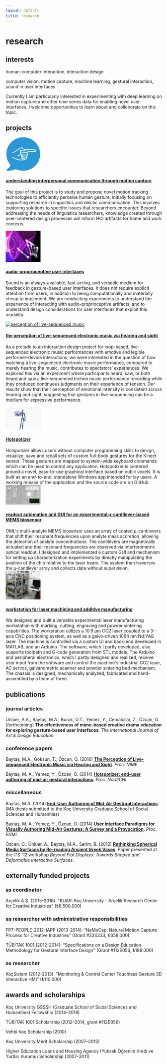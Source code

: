```yaml
---
layout: default
title: research
---
```


# research

## interests

human-computer interaction, interaction design

computer vision, motion capture, machine learning, gestural interaction, sound in user interfaces

Currently I am particularly interested in experimenting with deep learning on motion capture and other time series data for enabling novel user interfaces. I welcome opportunities to learn about and collaborate on this topic.

## projects


<div class="media">
  <div class="media-left">
    <a href="/research/mocap/">
      <img class="media-object" src="img/mocap-temp.png" alt="understanding interpersonal communication through motion capture" style="width: 8em;">
    </a>
  </div>
  <div class="media-body">
    <a href="/research/mocap/">
      <h4 class="media-heading">
        understanding interpersonal communication through motion capture
      </h4>  
    </a>
    <p>
The goal of this project is to study and propose novel motion tracking technologies to efficiently perceive human gesture, initially focusing on supporting research in linguistics and deictic communication. This involves exploring solutions to specific issues that researchers encounter. Beyond addressing the needs of linguistics researchers, knowledge created through user-centered design processes will inform HCI artifacts for home and work contexts.
    </p>
  </div>
</div>

<div class="media">
  <div class="media-left">
    <a href="/research/audio-proprioceptive/">
      <img class="media-object" src="img/audioprop-temp-sq.jpg" alt="audio-proprioceptive UIs" style="width: 8em;">
    </a>
  </div>
  <div class="media-body">
    <a href="/research/audio-proprioceptive/">
      <h4 class="media-heading">
        audio-proprioceptive user interfaces
      </h4>  
    </a>
    <p>
Sound is an always-available, fast-acting, and versatile medium for feedback in gesture-based user interfaces. It does not require explicit attention from users, in addition to being computationally and materially cheap to implement. We are conducting experiments to understand the experience of interacting with audio-proprioceptive artifacts, and to understand design considerations for user interfaces that exploit this modality.
</p>
  </div>
</div>

<div class="media">
  <div class="media-left">
    <a href="/research/techno-perception/">
      <img class="media-object" src="img/2016-perception.png" alt="perception of live-sequenced music" style="width: 8em;">
    </a>
  </div>
  <div class="media-body">
    <a href="/research/techno-perception/">
      <h4 class="media-heading">
        the perception of live-sequenced electronic music via hearing and sight
      </h4>  
    </a>
    <p>
As a prelude to an interaction design project for loop-based, live-sequenced electronic music performances with emotive and legible performer-device interactions; we were interested in the question of how watching a live-sequenced electronic music performance, compared to merely hearing the music, contributes to spectators’ experiences. We explored this via an experiment where participants heard, saw, or both heard and saw a live-sequenced techno music performance recording while they produced continuous judgments on their experience of tension. Our results show that their perception of emotional intensity is consistent across hearing and sight, suggesting that gestures in live-sequencing can be a medium for expressive performance.
    </p>
  </div>
</div>

<div class="media">
  <div class="media-left">
    <a href="/research/hotspotizer/">
      <img class="media-object" src="img/hotspotizer.jpg" alt="Hotspotizer" style="width: 8em;">
    </a>
  </div>
  <div class="media-body">
    <a href="/research/hotspotizer/">
      <h4 class="media-heading">Hotspotizer</h4>
    </a>
Hotspotizer allows users without computer programming skills to design, visualize, save and recall sets of custom full-body gestures for the Kinect sensor. These gestures are mapped to system-wide keyboard commands which can be used to control any application. Hotspotizer is centered around a novel, easy-to-use graphical interface based on cubic voxels. It is built as an end-to-end, standalone Windows app intended for lay users. A working release of the application and the source code are on GitHub.
  </div>
</div>

<div class="media">
  <div class="media-left">
    <a href="/research/biosensor-readout/">
      <img class="media-object" src="img/biosensor.png" alt="biosensor UI" style="width: 8em;">
    </a>
  </div>
  <div class="media-body">
    <a href="/research/biosensor-readout/">
      <h4 class="media-heading">readout automation and GUI for an experimental μ-cantilever-based MEMS biosensor</h4>
    </a>
OML's multi-analyte MEMS biosensor uses an array of coated μ-cantilevers that shift their resonant frequencies upon analyte mass accretion, allowing the detection of analyte concentrations. The cantilevers are magnetically actuated and their resonant frequencies are observed via interferometric optical readout. I designed and implemented a custom GUI and mechanism for setting up characterization experiments by directly manipulating the position of the chip relative to the laser beam. The system then traverses the μ-cantilever array and collects data without supervision.
  </div>
</div>

<div class="media">
  <div class="media-left">
    <a href="/research/laser-workstation/">
      <img class="media-object" src="img/laser.jpg" alt="laser workstation" style="width: 8em;">
    </a>
  </div>
  <div class="media-body">
    <a href="/research/laser-workstation/">
      <h4 class="media-heading">workstation for laser machining and additive manufacturing</h4>
    </a>
We designed and built a versatile experimental laser manufacturing workstation with marking, cutting, engraving and powder sintering capabilities. The workstation utilizes a 10.6 μm CO2 laser coupled to a 3-axis CNC positioning system, as well as a galvo-driven 1064 nm Nd:YAG laser. The machine is controlled via a custom UI and back-end developed in MATLAB, and an Arduino. The software, which I partly developed, also supports toolpath and G-code generation from STL models. The Arduino and peripheral electronics, which I partly designed and realized, receive user input from the software and control the machine's industrial CO2 laser, AC servos, galvanometric scanner and powder sintering bed mechanism. The chassis is designed, mechanically analyzed, fabricated and hand-assembled by a team of three.
  </div>
</div>

## publications

### journal articles

Ünlüer, A.A., Baytaş, M.A., Buruk, O.T., Yemez, Y., Cemalcılar, Z., Özcan, O. (forthcoming) **The effectiveness of mime-based creative drama education for exploring gesture-based user interfaces**. *The International Journal of Art & Design Education*.

### conference papers

Baytaş, M.A., Göksun, T., Özcan, O. (2016) **[The Perception of Live-sequenced Electronic Music via Hearing and Sight](http://www.nime.org/proceedings/2016/nime2016_paper0040.pdf)**. *Proc. NIME.*

Baytaş, M. A., Yemez, Y., Özcan, O. (2014) **[Hotspotizer: end-user authoring of mid-air gestural interactions](http://dl.acm.org/citation.cfm?id=2639255)**. *Proc. NordiCHI.*

### miscellaneous

Baytaş, M.A. (2014) **[End-User Authoring of Mid-Air Gestural Interactions](https://github.com/mbaytas/ma-thesis/releases)**. (MA thesis submitted to the Koç University Graduate School of Social Sciences and Humanities)

Baytaş, M. A., Yemez, Y., Özcan, O. (2014) **[User Interface Paradigms for Visually Authoring Mid-Air Gestures: A Survey and a Provocation](http://ceur-ws.org/Vol-1190/paper2.pdf)**. *Proc. EGMI.*

Özcan, O., Ünlüer, A., Baytaş, M.A., Serim, B. (2012) **[Rethinking Spherical Media Surfaces by Re-reading Ancient Greek Vases](http://displayworkshop.media.mit.edu/ITS2012/downloads/paper-Ozcan.pdf)**. Paper presented at the *ITS '12* workshop *Beyond Flat Displays: Towards Shaped and Deformable Interactive Surfaces*.

## externally funded projects

### as coordinator

Arçelik A.Ş. (2015-2018): "KUAR: Koç University &ndash; Arçelik Research Center for Creative Industries" (&#8378;8.500.000)

### as researcher with administrative responsibilities

FP7-PEOPLE-2012-IAPP (2013-2014): “NaMoCap: Natural Motion Capture Process for Creative Industries” (Grant #324333, &euro;658.000)

TÜBİTAK 1001 (2012-2014): “Specifications on a Design Education Methodology for Gestural Interface Design" (Grant #112E056, &#8378;188.000)

### as researcher

KoçSistem (2012-2013): "Monitoring & Control Center Touchless Gesture 3D Interactive HMI” (&#8378;110.000)

## awards and scholarships

Koç University GSSSH (Graduate School of Social Sciences and Humanities) Fellowship (2014&ndash;2018)

TÜBİTAK 1001 Scholarship (2012&ndash;2014, grant #112E056)

Vehbi Koç Scholarship (2010)

Koç University Merit Scholarship (2007&ndash;2012)

Higher Education Loans and Housing Agency (Yüksek Öğrenim Kredi ve Yurtlar Kurumu) Scholarship (2007&ndash;2011)
